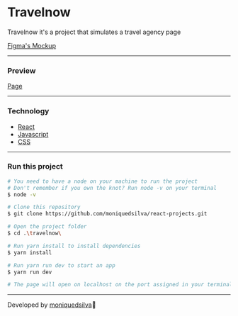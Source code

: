 # Travelnow

Travelnow it's a project that simulates a travel agency page

[Figma's Mockup](https://www.figma.com/file/kn8cpVGAI2b5h4wIjRx424/Travelnow)

---

### Preview

[Page](https://react-projects-travelnow.netlify.app/)

---

### Technology
* [React](https://reactjs.org/)
* [Javascript](https://devdocs.io/javascript/)
* [CSS](https://cssreference.io/)

---

### Run this project
```bash 
# You need to have a node on your machine to run the project
# Don't remember if you own the knot? Run node -v on your terminal
$ node -v

# Clone this repository
$ git clone https://github.com/moniquedsilva/react-projects.git

# Open the project folder
$ cd .\travelnow\

# Run yarn install to install dependencies
$ yarn install

# Run yarn run dev to start an app
$ yarn run dev

# The page will open on localhost on the port assigned in your terminal
```

---
Developed by [moniquedsilva](https://github.com/moniquedsilva)🌻
